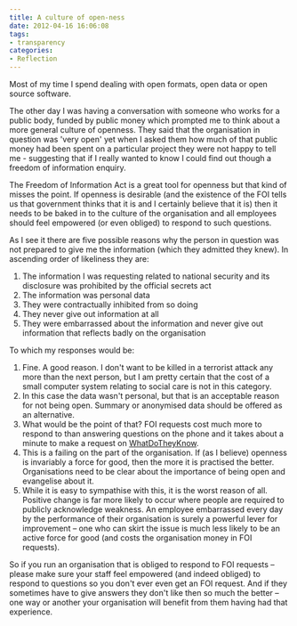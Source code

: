 ```yaml
---
title: A culture of open-ness
date: 2012-04-16 16:06:08
tags:
- transparency
categories:
- Reflection
---
```

Most of my time I spend dealing with open formats, open data or open source software. 

The other day I was having a conversation with someone who works for a public body, funded by public money which prompted me to think about a more general culture of openness. They said that the organisation in question was 'very open' yet when I asked them how much of that public money had been spent on a particular project they were not happy to tell me - suggesting that if I really wanted to know I could find out though a freedom of information enquiry.

The Freedom of Information Act is a great tool for openness but that kind of misses the point. If openness is desirable (and the existence of the FOI tells us that government thinks that it is and I certainly believe that it is) then it needs to be baked in to the culture of the organisation and all employees should feel empowered (or even obliged) to respond to such questions. 

As I see it there are five possible reasons why the person in question was not prepared to give me the information (which they admitted they knew). In ascending order of likeliness they are:

1. The information I was requesting related to national security and its disclosure was prohibited by the official secrets act
2. The information was personal data
3. They were contractually inhibited from so doing
4. They never give out information at all
5. They were embarrassed about the information and never give out information that reflects badly on the organisation
   
To which my responses would be:

1. Fine. A good reason. I don't want to be killed in a terrorist attack any more than the next person, but I am pretty certain that the cost of a small computer system relating to social care is not in this category.
2. In this case the data wasn't personal, but that is an acceptable reason for not being open. Summary or anonymised data should be offered as an alternative.
3. What would be the point of that? FOI requests cost much more to respond to than answering questions on the phone and it takes about a minute to make a request on [WhatDoTheyKnow](https://www.whatdotheyknow.com/).
4. This is a failing on the part of the organisation. If (as I believe) openness is invariably a force for good, then the more it is practised the better. Organisations need to be clear about the importance of being open and evangelise about it.
1. While it is easy to sympathise with this, it is the worst reason of all. Positive change is far more likely to occur where people are required to publicly acknowledge weakness. An employee embarrassed every day by the performance of their organisation is surely a powerful lever for improvement – one who can skirt the issue is much less likely to be an active force for good (and costs the organisation money in FOI requests). 

So if you run an organisation that is obliged to respond to FOI requests – please make sure your staff feel empowered (and indeed obliged) to respond to questions so you don't ever even get an FOI request. And if they sometimes have to give answers they don't like then so much the better – one way or another your organisation will benefit from them having had that experience.